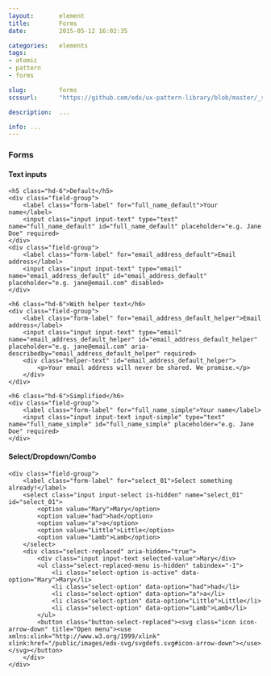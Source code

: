 ```yaml
---
layout:       element
title:        Forms
date:         2015-05-12 16:02:35

categories:   elements
tags:
- atomic
- pattern
- forms

slug:         forms
scssurl:      "https://github.com/edx/ux-pattern-library/blob/master/_src/static/sass/components/_forms.scss"

description:  ...

info: ...
---
```


<h3 class="hd-4 example-set-hd">Forms</h3>
<h4 class="hd-5">Text inputs</h4>
<div class="example-set">

    <h5 class="hd-6">Default</h5>
    <div class="field-group">
        <label class="form-label" for="full_name_default">Your name</label>
        <input class="input input-text" type="text" name="full_name_default" id="full_name_default" placeholder="e.g. Jane Doe" required>
    </div>
    <div class="field-group">
        <label class="form-label" for="email_address_default">Email address</label>
        <input class="input input-text" type="email" name="email_address_default" id="email_address_default" placeholder="e.g. jane@email.com" disabled>
    </div>

    <h6 class="hd-6">With helper text</h6>
    <div class="field-group">
        <label class="form-label" for="email_address_default_helper">Email address</label>
        <input class="input input-text" type="email" name="email_address_default_helper" id="email_address_default_helper" placeholder="e.g. jane@email.com" aria-describedby="email_address_default_helper" required>
        <div class="helper-text" id="email_address_default_helper">
            <p>Your email address will never be shared. We promise.</p>
        </div>
    </div>

    <h6 class="hd-6">Simplified</h6>
    <div class="field-group">
        <label class="form-label" for="full_name_simple">Your name</label>
        <input class="input input-text input-simple" type="text" name="full_name_simple" id="full_name_simple" placeholder="e.g. Jane Doe" required>
    </div>
</div>

<h4 class="hd-5">Select/Dropdown/Combo</h4>
<div class="example-set">

    <div class="field-group">
        <label class="form-label" for="select_01">Select something already!</label>
        <select class="input input-select is-hidden" name="select_01" id="select_01">
            <option value="Mary">Mary</option>
            <option value="had">had</option>
            <option value="a">a</option>
            <option value="Little">Little</option>
            <option value="Lamb">Lamb</option>
        </select>
        <div class="select-replaced" aria-hidden="true">
            <div class="input input-text selected-value">Mary</div>
            <ul class="select-replaced-menu is-hidden" tabindex="-1">
                <li class="select-option is-active" data-option="Mary">Mary</li>
                <li class="select-option" data-option="had">had</li>
                <li class="select-option" data-option="a">a</li>
                <li class="select-option" data-option="Little">Little</li>
                <li class="select-option" data-option="Lamb">Lamb</li>
            </ul>
            <button class="button-select-replaced"><svg class="icon icon-arrow-down" title="Open menu"><use xmlns:xlink="http://www.w3.org/1999/xlink" xlink:href="/public/images/edx-svg/svgdefs.svg#icon-arrow-down"></use></svg></button>
        </div>
    </div>
</div>